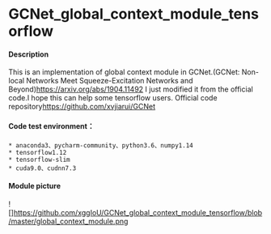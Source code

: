 # GCNet_global_context_module_tensorflow
#### Description
This is an implementation of global context module in GCNet.(GCNet: Non-local Networks Meet Squeeze-Excitation Networks and Beyond)<https://arxiv.org/abs/1904.11492> I just modified it from the official code.I hope this can help some tensorflow users.
Official code repository<https://github.com/xvjiarui/GCNet>
#### Code test environment：
```
* anaconda3、pycharm-community、python3.6、numpy1.14
* tensorflow1.12
* tensorflow-slim
* cuda9.0、cudnn7.3
```
#### Module picture
![]<https://github.com/xggIoU/GCNet_global_context_module_tensorflow/blob/master/global_context_module.png>
